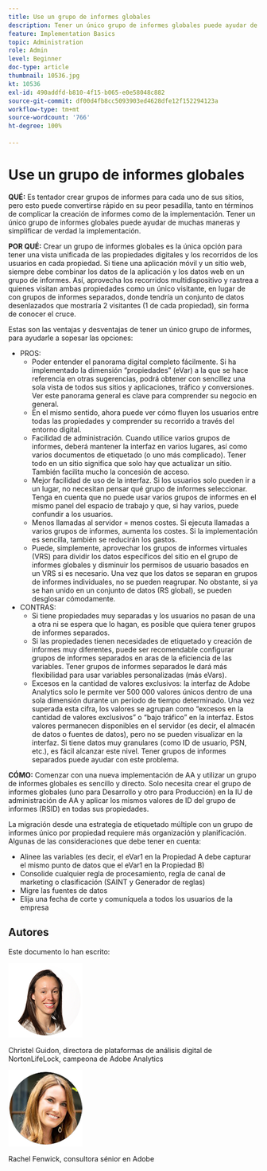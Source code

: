 ```yaml
---
title: Use un grupo de informes globales
description: Tener un único grupo de informes globales puede ayudar de muchas maneras y simplificar de verdad la implementación.
feature: Implementation Basics
topic: Administration
role: Admin
level: Beginner
doc-type: article
thumbnail: 10536.jpg
kt: 10536
exl-id: 490addfd-b810-4f15-b065-e0e58048c882
source-git-commit: df00d4fb8cc5093903ed4628dfe12f152294123a
workflow-type: tm+mt
source-wordcount: '766'
ht-degree: 100%

---
```


# Use un grupo de informes globales

**QUÉ:** Es tentador crear grupos de informes para cada uno de sus sitios, pero esto puede convertirse rápido en su peor pesadilla, tanto en términos de complicar la creación de informes como de la implementación. Tener un único grupo de informes globales puede ayudar de muchas maneras y simplificar de verdad la implementación.

**POR QUÉ:** Crear un grupo de informes globales es la única opción para tener una vista unificada de las propiedades digitales y los recorridos de los usuarios en cada propiedad. Si tiene una aplicación móvil y un sitio web, siempre debe combinar los datos de la aplicación y los datos web en un grupo de informes. Así, aprovecha los recorridos multidispositivo y rastrea a quienes visitan ambas propiedades como un único visitante, en lugar de con grupos de informes separados, donde tendría un conjunto de datos desenlazados que mostraría 2 visitantes (1 de cada propiedad), sin forma de conocer el cruce.

Estas son las ventajas y desventajas de tener un único grupo de informes, para ayudarle a sopesar las opciones:

* PROS:
   * Poder entender el panorama digital completo fácilmente. Si ha implementado la dimensión “propiedades” (eVar) a la que se hace referencia en otras sugerencias, podrá obtener con sencillez una sola vista de todos sus sitios y aplicaciones, tráfico y conversiones. Ver este panorama general es clave para comprender su negocio en general.
   * En el mismo sentido, ahora puede ver cómo fluyen los usuarios entre todas las propiedades y comprender su recorrido a través del entorno digital.
   * Facilidad de administración. Cuando utilice varios grupos de informes, deberá mantener la interfaz en varios lugares, así como varios documentos de etiquetado (o uno más complicado). Tener todo en un sitio significa que solo hay que actualizar un sitio. También facilita mucho la concesión de acceso.
   * Mejor facilidad de uso de la interfaz. Si los usuarios solo pueden ir a un lugar, no necesitan pensar qué grupo de informes seleccionar. Tenga en cuenta que no puede usar varios grupos de informes en el mismo panel del espacio de trabajo y que, si hay varios, puede confundir a los usuarios.
   * Menos llamadas al servidor = menos costes. Si ejecuta llamadas a varios grupos de informes, aumenta los costes. Si la implementación es sencilla, también se reducirán los gastos.
   * Puede, simplemente, aprovechar los grupos de informes virtuales (VRS) para dividir los datos específicos del sitio en el grupo de informes globales y disminuir los permisos de usuario basados en un VRS si es necesario. Una vez que los datos se separan en grupos de informes individuales, no se pueden reagrupar. No obstante, si ya se han unido en un conjunto de datos (RS global), se pueden desglosar cómodamente.
* CONTRAS:
   * Si tiene propiedades muy separadas y los usuarios no pasan de una a otra ni se espera que lo hagan, es posible que quiera tener grupos de informes separados.
   * Si las propiedades tienen necesidades de etiquetado y creación de informes muy diferentes, puede ser recomendable configurar grupos de informes separados en aras de la eficiencia de las variables. Tener grupos de informes separados le dará más flexibilidad para usar variables personalizadas (más eVars).
   * Excesos en la cantidad de valores exclusivos: la interfaz de Adobe Analytics solo le permite ver 500 000 valores únicos dentro de una sola dimensión durante un período de tiempo determinado. Una vez superada esta cifra, los valores se agrupan como “excesos en la cantidad de valores exclusivos” o “bajo tráfico” en la interfaz. Estos valores permanecen disponibles en el servidor (es decir, el almacén de datos o fuentes de datos), pero no se pueden visualizar en la interfaz. Si tiene datos muy granulares (como ID de usuario, PSN, etc.), es fácil alcanzar este nivel. Tener grupos de informes separados puede ayudar con este problema.

**CÓMO:** Comenzar con una nueva implementación de AA y utilizar un grupo de informes globales es sencillo y directo. Solo necesita crear el grupo de informes globales (uno para Desarrollo y otro para Producción) en la IU de administración de AA y aplicar los mismos valores de ID del grupo de informes (RSID) en todas sus propiedades.

La migración desde una estrategia de etiquetado múltiple con un grupo de informes único por propiedad requiere más organización y planificación. Algunas de las consideraciones que debe tener en cuenta:

* Alinee las variables (es decir, el eVar1 en la Propiedad A debe capturar el mismo punto de datos que el eVar1 en la Propiedad B)
* Consolide cualquier regla de procesamiento, regla de canal de marketing o clasificación (SAINT y Generador de reglas)
* Migre las fuentes de datos
* Elija una fecha de corte y comuníquela a todos los usuarios de la empresa

## Autores

Este documento lo han escrito:

![Christel Guidon](assets/Christel-Headshot-150.png)

Christel Guidon, directora de plataformas de análisis digital de NortonLifeLock, campeona de Adobe Analytics

![Rachel Fenwick](assets/Rachel-Fenwick-150.png)

Rachel Fenwick, consultora sénior en Adobe
